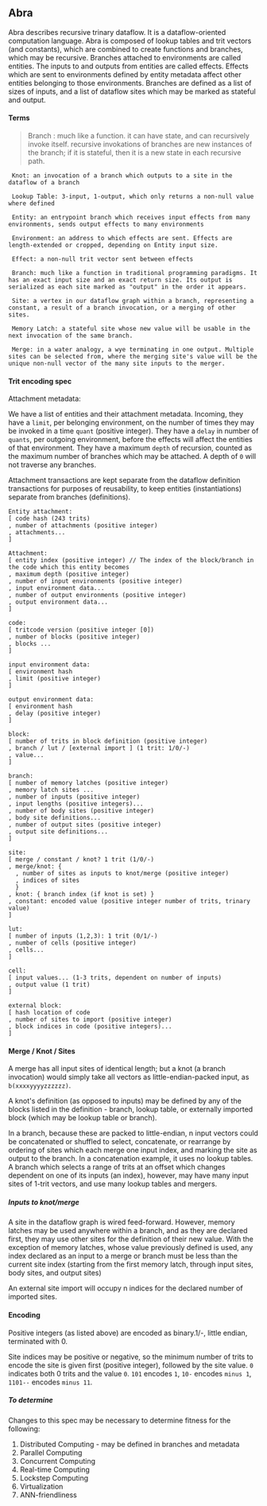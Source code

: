 
## Abra

Abra describes recursive trinary dataflow. It is a dataflow-oriented computation language.
Abra is composed of lookup tables and trit vectors (and constants), which are combined to create functions and branches, which may be recursive.
Branches attached to environments are called entities.
The inputs to and outputs from entities are called effects.
Effects which are sent to environments defined by entity metadata affect other entities belonging to those environments.
Branches are defined as a list of sizes of inputs, and a list of dataflow sites which may be marked as stateful and output.

#### Terms

> Branch : much like a function. it can have state, and can recursively invoke itself. 
recursive invokations of branches are new instances of the branch; if it is stateful, then it is a new state in each recursive path.
```
 Knot: an invocation of a branch which outputs to a site in the dataflow of a branch

 Lookup Table: 3-input, 1-output, which only returns a non-null value where defined

 Entity: an entrypoint branch which receives input effects from many environments, sends output effects to many environments

 Environment: an address to which effects are sent. Effects are length-extended or cropped, depending on Entity input size.

 Effect: a non-null trit vector sent between effects

 Branch: much like a function in traditional programming paradigms. It has an exact input size and an exact return size. Its output is serialized as each site marked as "output" in the order it appears.

 Site: a vertex in our dataflow graph within a branch, representing a constant, a result of a branch invocation, or a merging of other sites.
 
 Memory Latch: a stateful site whose new value will be usable in the next invocation of the same branch.
 
 Merge: in a water analogy, a wye terminating in one output. Multiple sites can be selected from, where the merging site's value will be the unique non-null vector of the many site inputs to the merger.
```

#### Trit encoding spec

Attachment metadata:

We have a list of entities and their attachment metadata. Incoming, they have a `limit`, per belonging environment, on the number of times they may be invoked in a time `quant` (positive integer). They have a `delay` in number of `quants`, per outgoing environment, before the effects will affect the entities of that environment. They have a maximum `depth` of recursion, counted as the maximum number of branches which may be attached. A depth of `0` will not traverse any branches.

Attachment transactions are kept separate from the dataflow definition transactions for purposes of reusability, to keep entities (instantiations) separate from branches (definitions).

```
Entity attachment:
[ code hash (243 trits)
, number of attachments (positive integer)
, attachments...
]

Attachment:
[ entity index (positive integer) // The index of the block/branch in the code which this entity becomes
, maximum depth (positive integer)
, number of input environments (positive integer)
, input environment data...
, number of output environments (positive integer)
, output environment data...
]

code:
[ tritcode version (positive integer [0])
, number of blocks (positive integer)
, blocks ...
]

input environment data:
[ environment hash
, limit (positive integer)
]

output environment data:
[ environment hash
, delay (positive integer)
]

block:
[ number of trits in block definition (positive integer)
, branch / lut / [external import ] (1 trit: 1/0/-)
, value...
]

branch:
[ number of memory latches (positive integer)
, memory latch sites ...
, number of inputs (positive integer)
, input lengths (positive integers)...
, number of body sites (positive integer)
, body site definitions...
, number of output sites (positive integer)
, output site definitions...
]

site:
[ merge / constant / knot? 1 trit (1/0/-)
, merge/knot: {
  , number of sites as inputs to knot/merge (positive integer)
  , indices of sites
  }
, knot: { branch index (if knot is set) }
, constant: encoded value (positive integer number of trits, trinary value)
]

lut:
[ number of inputs (1,2,3): 1 trit (0/1/-)
, number of cells (positive integer)
, cells...
]

cell:
[ input values... (1-3 trits, dependent on number of inputs)
, output value (1 trit)
]

external block:
[ hash location of code
, number of sites to import (positive integer)
, block indices in code (positive integers)...
]
```

#### Merge / Knot / Sites

A merge has all input sites of identical length; but a knot (a branch invocation) would simply take all vectors as little-endian-packed input, as `b(xxxxyyyyzzzzzz)`.

A knot's definition (as opposed to inputs) may be defined by any of the blocks listed in the definition - branch, lookup table, or externally imported block (which may be lookup table or branch).

In a branch, because these are packed to little-endian, n input vectors could be concatenated or shuffled to select, concatenate, or rearrange by ordering of sites which each merge one input index, and marking the site as output to the branch. In a concatenation example, it uses no lookup tables. A branch which selects a range of trits at an offset which changes dependent on one of its inputs (an index), however, may have many input sites of 1-trit vectors, and use many lookup tables and mergers.

##### Inputs to knot/merge

A site in the dataflow graph is wired feed-forward. However, memory latches may be used anywhere within a branch, and as they are declared first, they may use other sites for the definition of their new value.
With the exception of memory latches, whose value previously defined is used, any index declared as an input to a merge or branch must be less than the current site index (starting from the first memory latch, through input sites, body sites, and output sites)

An external site import will occupy n indices for the declared number of imported sites.

#### Encoding
Positive integers (as listed above) are encoded as binary.1/-, little endian, terminated with 0.

Site indices may be positive or negative, so the minimum number of trits to encode the site is given first (positive integer), followed by the site value. `0` indicates both 0 trits and the value `0`. `101` encodes `1`, `10-` encodes `minus 1`, `1101--` encodes `minus 11`.

##### To determine
Changes to this spec may be necessary to determine fitness for the following:

1. Distributed Computing - may be defined in branches and metadata
2. Parallel Computing
3. Concurrent Computing
4. Real-time Computing
5. Lockstep Computing
6. Virtualization
7. ANN-friendliness
